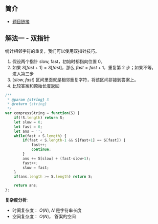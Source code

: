 ## 简介
- [题目链接](https://leetcode-cn.com/problems/compress-string-lcci/)


## 解法一 - 双指针
统计相邻字符的重复，我们可以使用双指针技巧。
1. 假设两个指针 slow, fast，初始时都指向位置 0。
2. 如果 $S[fast+1] = S[fast]$，那么 $fast = fast+1$，重复第 2 步；如果不等，进入第三步
3. $[slow, fast]$ 区间里面就是相邻重复字符，将该区间拼接到答案上。
4. 比较答案和原始长度返回

```javascript
/**
 * @param {string} S
 * @return {string}
 */
var compressString = function(S) {
    if(!S.length) return S;
    let slow = 0;
    let fast = 0;
    let ans = '';
    while(fast < S.length) {
        if(fast < S.length-1 && S[fast+1] == S[fast]) {
            fast++;
            continue;
        }
        ans += S[slow] + (fast-slow+1);
        fast++;
        slow = fast;
    }
    if(ans.length >= S.length) return S;

    return ans;
};
```

**复杂度分析**:
- 时间复杂度： $O(N)$, $N$ 是字符串长度
- 空间复杂度： $O(N)$， 答案的空间